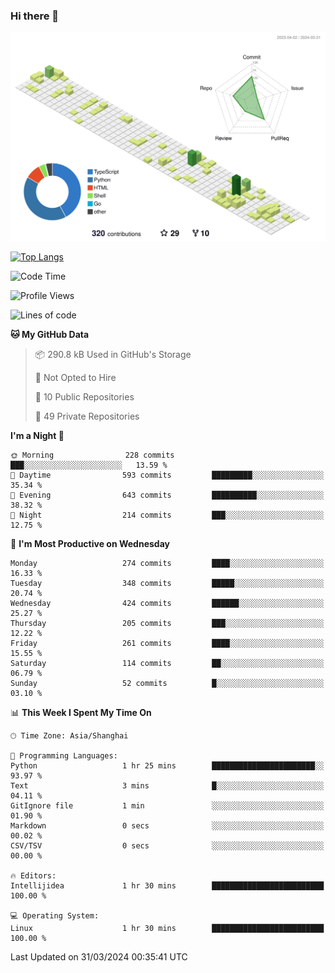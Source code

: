 ### Hi there 👋

![](./profile-3d-contrib/profile-green-animate.svg)

 

[![Top Langs](https://github-readme-stats.vercel.app/api/top-langs/?username=fly2tomato)](https://github.com/anuraghazra/github-readme-stats)


 

<!--START_SECTION:waka-->
![Code Time](http://img.shields.io/badge/Code%20Time-5%20hrs%2042%20mins-blue)

![Profile Views](http://img.shields.io/badge/Profile%20Views-0-blue)

![Lines of code](https://img.shields.io/badge/From%20Hello%20World%20I%27ve%20Written-507.9%20thousand%20lines%20of%20code-blue)

**🐱 My GitHub Data** 

> 📦 290.8 kB Used in GitHub's Storage 
 > 
> 🚫 Not Opted to Hire
 > 
> 📜 10 Public Repositories 
 > 
> 🔑 49 Private Repositories 
 > 
**I'm a Night 🦉** 

```text
🌞 Morning                228 commits         ███░░░░░░░░░░░░░░░░░░░░░░   13.59 % 
🌆 Daytime                593 commits         █████████░░░░░░░░░░░░░░░░   35.34 % 
🌃 Evening                643 commits         ██████████░░░░░░░░░░░░░░░   38.32 % 
🌙 Night                  214 commits         ███░░░░░░░░░░░░░░░░░░░░░░   12.75 % 
```
📅 **I'm Most Productive on Wednesday** 

```text
Monday                   274 commits         ████░░░░░░░░░░░░░░░░░░░░░   16.33 % 
Tuesday                  348 commits         █████░░░░░░░░░░░░░░░░░░░░   20.74 % 
Wednesday                424 commits         ██████░░░░░░░░░░░░░░░░░░░   25.27 % 
Thursday                 205 commits         ███░░░░░░░░░░░░░░░░░░░░░░   12.22 % 
Friday                   261 commits         ████░░░░░░░░░░░░░░░░░░░░░   15.55 % 
Saturday                 114 commits         ██░░░░░░░░░░░░░░░░░░░░░░░   06.79 % 
Sunday                   52 commits          █░░░░░░░░░░░░░░░░░░░░░░░░   03.10 % 
```


📊 **This Week I Spent My Time On** 

```text
🕑︎ Time Zone: Asia/Shanghai

💬 Programming Languages: 
Python                   1 hr 25 mins        ███████████████████████░░   93.97 % 
Text                     3 mins              █░░░░░░░░░░░░░░░░░░░░░░░░   04.11 % 
GitIgnore file           1 min               ░░░░░░░░░░░░░░░░░░░░░░░░░   01.90 % 
Markdown                 0 secs              ░░░░░░░░░░░░░░░░░░░░░░░░░   00.02 % 
CSV/TSV                  0 secs              ░░░░░░░░░░░░░░░░░░░░░░░░░   00.00 % 

🔥 Editors: 
Intellijidea             1 hr 30 mins        █████████████████████████   100.00 % 

💻 Operating System: 
Linux                    1 hr 30 mins        █████████████████████████   100.00 % 
```


 Last Updated on 31/03/2024 00:35:41 UTC
<!--END_SECTION:waka-->
